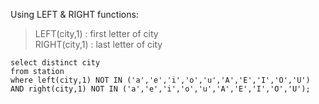 Using LEFT & RIGHT functions:
> LEFT(city,1) : first letter of city  
> RIGHT(city,1) : last letter of city

```
select distinct city
from station
where left(city,1) NOT IN ('a','e','i','o','u','A','E','I','O','U')
AND right(city,1) NOT IN ('a','e','i','o','u','A','E','I','O','U');
```
